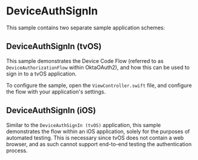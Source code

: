# DeviceAuthSignIn

This sample contains two separate sample application schemes:

## DeviceAuthSignIn (tvOS)

This sample demonstrates the Device Code Flow (referred to as `DeviceAuthorizationFlow` within OktaOAuth2), and how this can be used to sign in to a tvOS application.

To configure the sample, open the `ViewController.swift` file, and configure the flow with your application's settings.

## DeviceAuthSignIn (iOS)

Similar to the `DeviceAuthSignIn (tvOS)` application, this sample demonstrates the flow within an iOS application, solely for the purposes of automated testing. This is necessary since tvOS does not contain a web browser, and as such cannot support end-to-end testing the authentication process.
